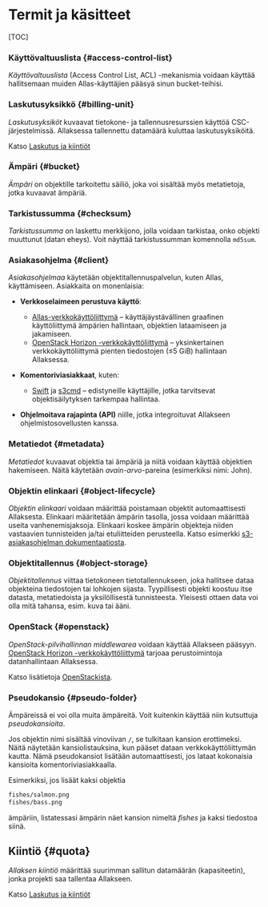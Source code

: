 # Termit ja käsitteet

[TOC]

### Käyttövaltuuslista {#access-control-list}

_Käyttövaltuuslista_ (Access Control List, ACL) -mekanismia voidaan käyttää hallitsemaan muiden Allas-käyttäjien pääsyä sinun bucket-teihisi.

### Laskutusyksikkö {#billing-unit}

_Laskutusyksiköt_ kuvaavat tietokone- ja tallennusresurssien käyttöä CSC-järjestelmissä. Allaksessa tallennettu datamäärä kuluttaa laskutusyksiköitä.

Katso [Laskutus ja kiintiöt](./introduction.md#billing-and-quotas)

### Ämpäri {#bucket}

_Ämpäri_ on objektille tarkoitettu säiliö, joka voi sisältää myös metatietoja, jotka kuvaavat ämpäriä.

### Tarkistussumma {#checksum}

_Tarkistussumma_ on laskettu merkkijono, jolla voidaan tarkistaa, onko objekti muuttunut (datan eheys). Voit näyttää tarkistussumman komennolla `md5sum`.

### Asiakasohjelma {#client}

_Asiakasohjelmaa_ käytetään objektitallennuspalvelun, kuten Allas, käyttämiseen. Asiakkaita on monenlaisia:

* **Verkkoselaimeen perustuva käyttö**:
    - [Allas-verkkokäyttöliittymä](./using_allas/allas-ui.md) – käyttäjäystävällinen graafinen käyttöliittymä ämpärien hallintaan, objektien lataamiseen ja jakamiseen.
    - [OpenStack Horizon -verkkokäyttöliittymä](./using_allas/web_client.md) – yksinkertainen verkkokäyttöliittymä pienten tiedostojen (≤5 GiB) hallintaan Allaksessa.

* **Komentoriviasiakkaat**, kuten:
    - [Swift](./using_allas/swift_client.md) ja [s3cmd](./using_allas/s3_client.md) – edistyneille käyttäjille, jotka tarvitsevat objektisäilytyksen tarkempaa hallintaa.

* **Ohjelmoitava rajapinta (API)** niille, jotka integroituvat Allakseen ohjelmistosovellusten kanssa.

### Metatiedot {#metadata}

_Metatiedot_ kuvaavat objektia tai ämpäriä ja niitä voidaan käyttää objektien hakemiseen. Näitä käytetään _avain-arvo_-pareina (esimerkiksi nimi: John).

### Objektin elinkaari {#object-lifecycle}

_Objektin elinkaari_ voidaan määrittää poistamaan objektit automaattisesti Allaksesta. Elinkaari määritetään ämpärin tasolla, jossa voidaan määrittää useita vanhenemisjaksoja. Elinkaari koskee ämpärin objekteja niiden vastaavien tunnisteiden ja/tai etuliitteiden perusteella. Katso esimerkki [s3-asiakasohjelman dokumentaatiosta](./using_allas/s3_client.md#setting-up-an-object-lifecycle).

### Objektitallennus {#object-storage}

_Objektitallennus_ viittaa tietokoneen tietotallennukseen, joka hallitsee dataa objekteina tiedostojen tai lohkojen sijasta. Tyypillisesti objekti koostuu itse datasta, metatiedoista ja yksilöllisestä tunnisteesta. Yleisesti ottaen data voi olla mitä tahansa, esim. kuva tai ääni.

### OpenStack {#openstack}

_OpenStack-pilvihallinnan middlewarea_ voidaan käyttää Allakseen pääsyyn. [OpenStack Horizon -verkkokäyttöliittymä](./using_allas/web_client.md) tarjoaa perustoimintoja datanhallintaan Allaksessa.

Katso lisätietoja [OpenStackista](https://www.openstack.org/).

### Pseudokansio {#pseudo-folder}

Ämpäreissä ei voi olla muita ämpäreitä. Voit kuitenkin käyttää niin kutsuttuja _pseudokansioita_.

Jos objektin nimi sisältää vinoviivan `/`, se tulkitaan kansion erottimeksi. Näitä näytetään kansiolistauksina, kun pääset dataan verkkokäyttöliittymän kautta. Nämä pseudokansiot lisätään automaattisesti, jos lataat kokonaisia kansioita komentoriviasiakkaalla.

Esimerkiksi, jos lisäät kaksi objektia
```bash
fishes/salmon.png
fishes/bass.png
```
ämpäriin, listatessasi ämpärin näet kansion nimeltä _fishes_ ja kaksi tiedostoa siinä.

## Kiintiö {#quota}

_Allaksen kiintiö_ määrittää suurimman sallitun datamäärän (kapasiteetin), jonka projekti saa tallentaa Allakseen.

Katso [Laskutus ja kiintiöt](./introduction.md#billing-and-quotas)
